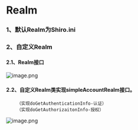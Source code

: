# Realm
### 1、默认Realm为Shiro.ini
### 2、自定义Realm
#### 2.1、Realm接口
![image.png](https://i.loli.net/2019/10/29/N5r9mZb2YO4LAge.png)
#### 2.2、自定义Realm类实现simpleAccountRealm接口。
        （实现doGetAuthenticationInfo-认证）
        （实现doGetAuthorizaitonInfo-授权）
![image.png](https://i.loli.net/2019/10/29/EfBvkzF8iKXtr63.png)

